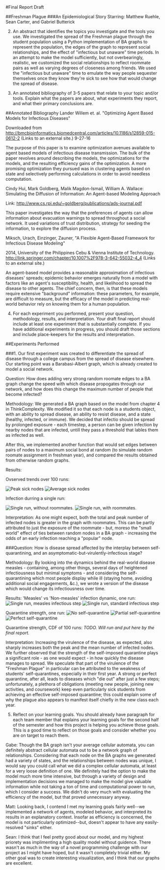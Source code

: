 #Final Report Draft

##Freshman Plague
###An Epidemiological Story
Starring: Matthew Ruehle, Sean Carter, and Gabriel Butterick


2) An abstract that identifies the topics you investigate and the tools you use.
We investigated the spread of the Freshman plague through the student population using a Python implementation of BA graphs to represent the population, the edges of the graph to represent social relationships, and the effect of "infectious but unaware" time periods. In an attempt to make the model sufficiently, but not overbearingly, realistic, we customized the social relationships to reflect roommate pairs as well as varying degrees of closeness among friends. We used the "infectious but unaware" time to emulate the way people sequester themselves once they know they're sick to see how that would change the spread of disease.

3) An annotated bibliography of 3-5 papers that relate to your topic and/or tools. Explain what the papers are about, what experiments they report, and what their primary conclusions are.

##Annotated Bibliography
Lander Willem et. al. "Optimizing Agent Based Models for Infectious Diseases"

Downloaded from http://bmcbioinformatics.biomedcentral.com/articles/10.1186/s12859-015-0612-2 (Links to an external site.) 9-27-16

The purpose of this paper is to examine optimization avenues available to agent based models of infectious disease transmission. The bulk of the paper revolves around describing the models, the optimizations for the models, and the resulting efficiency gains of the optimization. A more promising optimization they pursued was in clustering agents based on state and selectively performing calculations in order to avoid needless computation.


Cindy Hui, Mark Goldberg, Malik Magdon-Ismail, William A. Wallace: Simulating the Diffusion of Information: An Agent-based Modeling Approach

Link: http://www.cs.rpi.edu/~goldberg/publications/ads-journal.pdf 

This paper investigates the way that the preferences of agents can allow information about evacuation warnings to spread throughout a social network. It used variations of trust distribution, strategy for seeding the information, to explore the diffusion process.


Miksch, Urach, Einzinger, Zauner, "A Flexible Agent-Based Framework for Infectious Disease Modeling"

2014, University of the Philippines Cebu & Vienna Institute of Technology.  http://link.springer.com/chapter/10.1007%2F978-3-642-55032-4_4 (Links to an external site.)

An agent-based model provides a reasonable approximation of infectious diseases' spreads; epidemic behavior emerges naturally from a model with factors like an agent's susceptibility, health, and likelihood to spread the disease to other agents. The chief concern, then, is that these models require extensive "background" information: these parameters, for example, are difficult to measure, but the efficacy of the model in predicting real-world behavior rely on knowing them for a human population.


4) For each experiment you performed, present your question, methodology, results, and interpretation. Your draft final report should include at least one experiment that is substantially complete. If you have additional experiments in progress, you should draft those sections and include place-keepers for the results and interpretation.

##Experiments Performed

###1. Our first experiment was created to differentiate the spread of disease through a college campus from the spread of disease elsewhere. Our starting point was a Barabasi-Albert graph, which is already created to model a social network.

Question: How does adding very strong random roomate edges to a BA graph change the speed with which disease propogates through our network, and how does this change the maximum number of people that become infected?

Methodology: We generated a BA graph based on the model from chapter 4 in ThinkComplexity. We modified it so that each node is a students object, with an ability to spread disease, an ability to resist disease, and a state (healthy, infected, or immune). We decided that infectio should be spread by prolonged exposure - each timestep, a person can be given infection by nearby nodes that are infected, untill they pass a threshold that lables them as infected as well.

After this, we implemented another function that would set edges between pairs of nodes to a maximum social bond at random (to simulate random roomate assignment in freshman year), and compared the results obtained from otherwise random graphs.

Results:

Ovserved trends over 100 runs:

![Peak sick nodes](imgs/max_infected_cdf.png)
![Average sick nodes](imgs/average_infected_cdf.png)

Infection durring a single run:

![Single run, without roommates.](imgs/single_iter_NR.png)
![Single run, with roommates.](imgs/single_iter_R.png)

Interpretation: As one might expect, both the total and peak number of infected nodes is greater in the graph with roommates. This can be partly attributed to just the exposure of the roommate - but, moreso the "small world" effect of ties between random nodes in a BA graph - increasing the odds of an early infection reaching a "popular" node.


###Question: How is disease spread affected by the interplay between self-quarantining, and an asymptomatic-but-virulently-infectious stage?

Methodology: By looking into the dynamics behind the real-world disease measles - containing, among other things, several days of heightened infectiousness but minimal symptoms - and considering the self-quarantining which most people display while ill (staying home, avoiding additional social engagements, &c.), we wrote a version of the disease which would change its infectiousness over time.

Results:
'Measles' vs 'Non-measles' infection dynamic, one run:
![Single run, measles infectious step](imgs/measles_onerun_numsick_overtime.png)
![Single run, standard infectious step](imgs/notmeasles_onerun_numsick_overtime.png)

Quarantine strength, one run:
![No self-quarantine](imgs/no_sq.png)
![Partial self-quarantine](imgs/some_sq.png)
![Perfect self-quarantine](imgs/all_sq.png)

Quarantine strength, CDF of 100 runs:
_TODO. Will run and put here by the final report._

Interpretation: Increasing the virulence of the disease, as expected, also sharply increases both the peak and the mean number of infected nodes. We further observed that the strength of the self-imposed quarantine plays a significant role - as one would expect - in how quickly the disease manages to spread.
We speculate that part of the virulence of the "Freshman Plague" in particular can be attributed to the weakness of students' self-quarantines, especially in their first year. A strong or perfect quarantine, after all, leads to diseases which "die out" after just a few steps; unfortunately, a plethora of obligations (meeting new people, joining new activities, and coursework) keep even particularly sick students from achieving an effective self-imposed quarantine; this could explain some of why the plague also appears to manifest itself chiefly in the new class each year.





5) Reflect on your learning goals. You should already have paragraph for each team member that explains your learning goals for the second half of the semester and how this project is helping you achieve those goals. This is a good time to reflect on those goals and consider whether you are on target to reach them.

Gabe: Though the BA graph isn't your average cellular automata, you can definitely abstract cellular automata out to be a network graph of relationships. Considering that each node on the BA graphs we generated had a variety of states, and the relationships between nodes was unique, I would say you could call what we did a complex cellular automata, at least for a very loose definition of one. We definitely had the option to make the model much more time intensive, but through a variety of design and implementation decisions we managed to make the model give valuable information while not taking a ton of time and computational power to run, which I consider a success. We didn't do very much with evaluating the efficiency of the model, but that proved unnecessary anyway.

Matt: Looking back, I contend I met my learning goals fairly well--we implemented a network of agents, modeled behavior, and interpreted its results in an explanatory context. Insofar as efficiency is concerned, the model is not particularly optimized--but, doesn't appear to have any easily-resolved "sinks" either.

Sean: I think that I feel pretty good about our model, and my highest priorety was implimenting a high quality model without guidence. There wasn't as much in the way of a novel programming challenge with our project as I might have hoped, but it wasn't completely trivial either. My other goal was to create interesting visualization, and I think that our graphs are excellent.

